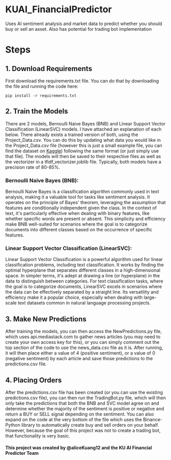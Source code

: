 # KUAI_FinancialPredictor
Uses AI sentiment analysis and market data to predict whether you should buy or sell an asset. Also has potential for trading bot implementation

# Steps

## 1. Download Requirements
  First download the requirements.txt file. You can do that by downloading the file and running     the code here:
```
pip install -r requirements.txt
```
  
## 2. Train the Models
  There are 2 models, Bernoulli Naive Bayes (BNB) and Linear Support Vector Classification         (LinearSVC) models. I have attached an explanation of each below. There already exists a trained version of both, using the Project_Data.csv. You can do this by updating what data you would like in the Project_Data.csv file (however this is just a small example file, you can find the dataset on [Kaggle](https://www.kaggle.com/datasets/kazanova/sentiment140)) following the same format (or just simply use that file). The models will then be saved to their respective files as well as the vectorizer in a tfidf_vectorizer.joblib file. Typically, both models have a precision rate of 80-85%.
  
### Bernoulli Naive Bayes (BNB): 
  Bernoulli Naive Bayes is a classification algorithm commonly used in text analysis, making it a valuable tool for tasks like sentiment analysis. It operates on the principle of Bayes' theorem, leveraging the assumption that features are conditionally independent given the class. In the context of text, it's particularly effective when dealing with binary features, like whether specific words are present or absent. This simplicity and efficiency make BNB well-suited for scenarios where the goal is to categorize documents into different classes based on the occurrence of specific features.

### Linear Support Vector Classification (LinearSVC): 
  Linear Support Vector Classification is a powerful algorithm used for linear classification problems, including text classification. It works by finding the optimal hyperplane that separates different classes in a high-dimensional space. In simpler terms, it's adept at drawing a line (or hyperplane) in the data to distinguish between categories. For text classification tasks, where the goal is to categorize documents, LinearSVC excels in scenarios where the data can be effectively separated by a straight line. Its versatility and efficiency make it a popular choice, especially when dealing with large-scale text datasets common in natural language processing projects.

## 3. Make New Predictions
  After training the models, you can then access the NewPredictions.py file, which uses api.mediastack.com to gather news articles (you may need to create your own access key for this), or you can simply comment out the top section of the code to use the news_data.csv file as it is. After running, it will then place either a value of 4 (positive sentiment), or a value of 0 (negative sentiment) by each article and save those predictions to the predictions.csv file.

## 4. Placing Orders
  After the predictions.csv file has been created (or you can use the existing predictions.csv file), you can then run the TradingBot.py file, which will then only take the predictions that both the BNB and SVC model agree on and determine whether the majority of the sentiment is positive or negative and return a BUY or SELL signal depending on the sentiment. You can also expand on the code at the very bottom of the file which uses the Binance-Python library to automatically create buy and sell orders on your behalf. However, because the goal of this project was not to create a trading bot, that functionality is very basic.

#### This project was created by @aliceKuang12 and the KU AI Financial Predictor Team
